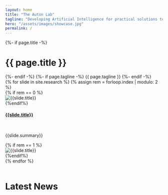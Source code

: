 ```yaml
---
layout: home
title: "The Auton Lab"
tagline: "Developing Artificial Intelligence for practical solutions to real world problems"
hero: "/assets/images/showcase.jpg"
permalink: /
---
```

<div class="home">
  <div class="hero container-fluid">
  {%- if page.title -%}
    <h1 class="page-heading">{{ page.title }}</h1>    
  {%- endif -%}
  {%- if page.tagline -%}
    {{ page.tagline }}
  {%- endif -%}
<div id="researchCarousel" class="carousel slide" data-bs-ride="carousel">

  <div class="carousel-inner">
    {% for slide in site.research %}
    {% assign rem = forloop.index | modulo: 2 %}
    <div class="carousel-item{% if forloop.first %} active{% endif %}">
    	<div class="row">
    		{% if rem == 0 %}
			<div class="col">
        		<img src="{{slide.splash | relative_url}}" class="d-block w-100" alt="{{slide.title}}">
        	</div>
        	{%endif%}
        	<div class="col align-self-center">
      			<h4><a href="{{slide.url | relative_url}}">{{slide.title}}</a></h4>
      			<br/>
      			<p>{{slide.summary}}</p>
      		</div>
      		{% if rem == 1 %}
			<div class="col">
        		<img src="{{slide.splash | relative_url}}" class="d-block w-100" alt="{{slide.title}}">
        	</div>
        	{%endif%}
      	</div>
    </div>
    {% endfor %}
  </div>

</div>
  </div>
<br/>

<h1>Latest News</h1>

